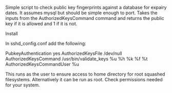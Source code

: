 Simple script to check public key fingerprints against a database for expairy dates. It assumes mysql but should be simple enough to port.
Takes the inputs from the AuthorizedKeysCommand command and returns the public key if it is allowed and 1 if it is not. 


Install

In sshd_config.conf add the following:

PubkeyAuthentication yes
AuthorizedKeysFile /dev/null
AuthorizedKeysCommand /usr/bin/validate_keys %u %h %k %f %t
AuthorizedKeysCommandUser %u

This runs as the user to ensure access to home directory for root squashed filesystems. Alternatively it can be run as root. Check permissions needed for your system.


